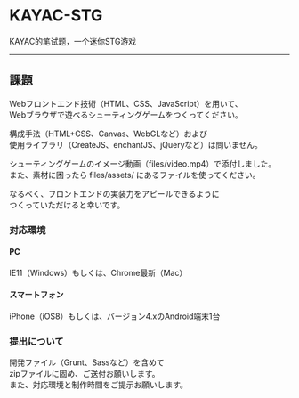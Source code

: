 # KAYAC-STG
KAYAC的笔试题，一个迷你STG游戏

---

## 課題

Webフロントエンド技術（HTML、CSS、JavaScript）を用いて、  
Webブラウザで遊べるシューティングゲームをつくってください。  

構成手法（HTML+CSS、Canvas、WebGLなど）および  
使用ライブラリ（CreateJS、enchantJS、jQueryなど）は問いません。  

シューティングゲームのイメージ動画（files/video.mp4）で添付しました。  
また、素材に困ったら files/assets/ にあるファイルを使ってください。
 
なるべく、フロントエンドの実装力をアピールできるように  
つくっていただけると幸いです。


### 対応環境

#### PC
IE11（Windows）もしくは、Chrome最新（Mac）

#### スマートフォン
iPhone（iOS8）もしくは、バージョン4.xのAndroid端末1台


### 提出について
開発ファイル（Grunt、Sassなど）を含めて  
zipファイルに固め、ご送付お願いします。  
また、対応環境と制作時間をご提示お願いします。
